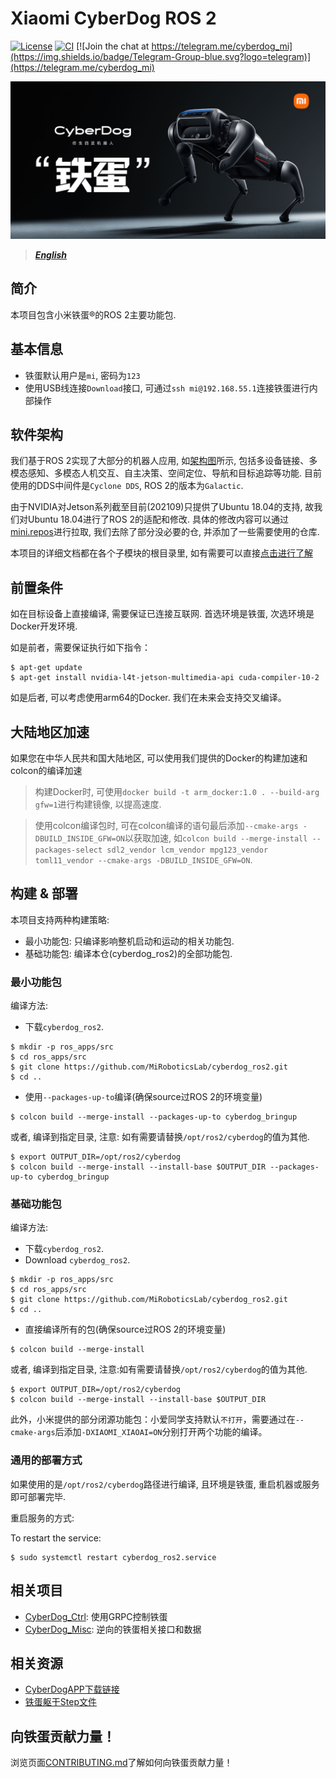 # Xiaomi CyberDog ROS 2

[![License](https://img.shields.io/badge/License-Apache%202.0-orange)](https://choosealicense.com/licenses/apache-2.0/)
[![CI](https://github.com/homalozoa/cyberdog_ros2/actions/workflows/ci_check.yaml/badge.svg)](https://github.com/homalozoa/cyberdog_ros2/actions/workflows/ci_check.yaml)
[![Join the chat at https://telegram.me/cyberdog_mi](https://img.shields.io/badge/Telegram-Group-blue.svg?logo=telegram)](https://telegram.me/cyberdog_mi)

![CyberDogDog](tools/docs/cyberdog_poster.jpg)

> ***[English](README_EN.md)***

## 简介

本项目包含小米铁蛋®的ROS 2主要功能包. 

## 基本信息

- 铁蛋默认用户是`mi`, 密码为`123`
- 使用USB线连接`Download`接口, 可通过`ssh mi@192.168.55.1`连接铁蛋进行内部操作

## 软件架构

我们基于ROS 2实现了大部分的机器人应用, 如[架构图](tools/docs/soft_arch.svg)所示, 包括多设备链接、多模态感知、多模态人机交互、自主决策、空间定位、导航和目标追踪等功能. 目前使用的DDS中间件是`Cyclone DDS`, ROS 2的版本为`Galactic`. 

由于NVIDIA对Jetson系列截至目前(202109)只提供了Ubuntu 18.04的支持, 故我们对Ubuntu 18.04进行了ROS 2的适配和修改. 具体的修改内容可以通过[mini.repos](tools/ros2_fork/mini.repos)进行拉取, 我们去除了部分没必要的仓, 并添加了一些需要使用的仓库. 

本项目的详细文档都在各个子模块的根目录里, 如有需要可以直接[点击进行了解](https://github.com/MiRoboticsLab/cyberdog_ros2/wiki)

## 前置条件

如在目标设备上直接编译, 需要保证已连接互联网. 首选环境是铁蛋, 次选环境是Docker开发环境. 

如是前者，需要保证执行如下指令：

```
$ apt-get update
$ apt-get install nvidia-l4t-jetson-multimedia-api cuda-compiler-10-2
```

如是后者, 可以考虑使用arm64的Docker. 我们在未来会支持交叉编译。

## 大陆地区加速

如果您在中华人民共和国大陆地区, 可以使用我们提供的Docker的构建加速和colcon的编译加速

> 构建Docker时, 可使用`docker build -t arm_docker:1.0 . --build-arg gfw=1`进行构建镜像, 以提高速度.

> 使用colcon编译包时, 可在colcon编译的语句最后添加`--cmake-args -DBUILD_INSIDE_GFW=ON`以获取加速, 如`colcon build --merge-install --packages-select sdl2_vendor lcm_vendor mpg123_vendor toml11_vendor --cmake-args -DBUILD_INSIDE_GFW=ON`.

## 构建 & 部署

本项目支持两种构建策略:

- 最小功能包: 只编译影响整机启动和运动的相关功能包. 
- 基础功能包: 编译本仓(cyberdog_ros2)的全部功能包. 

### 最小功能包

编译方法:

- 下载`cyberdog_ros2`. 

```
$ mkdir -p ros_apps/src
$ cd ros_apps/src
$ git clone https://github.com/MiRoboticsLab/cyberdog_ros2.git
$ cd ..
```

- 使用`--packages-up-to`编译(确保source过ROS 2的环境变量)

```
$ colcon build --merge-install --packages-up-to cyberdog_bringup
```

或者, 编译到指定目录, 注意: 如有需要请替换`/opt/ros2/cyberdog`的值为其他. 

```
$ export OUTPUT_DIR=/opt/ros2/cyberdog
$ colcon build --merge-install --install-base $OUTPUT_DIR --packages-up-to cyberdog_bringup
```

### 基础功能包

编译方法:

- 下载`cyberdog_ros2`. 
- Download `cyberdog_ros2`.

```
$ mkdir -p ros_apps/src
$ cd ros_apps/src
$ git clone https://github.com/MiRoboticsLab/cyberdog_ros2.git
$ cd ..
```

- 直接编译所有的包(确保source过ROS 2的环境变量)

```
$ colcon build --merge-install
```

或者, 编译到指定目录, 注意:如有需要请替换`/opt/ros2/cyberdog`的值为其他. 

```
$ export OUTPUT_DIR=/opt/ros2/cyberdog
$ colcon build --merge-install --install-base $OUTPUT_DIR
```

此外，小米提供的部分闭源功能包：小爱同学支持默认`不打开`，需要通过在`--cmake-args`后添加`-DXIAOMI_XIAOAI=ON`分别打开两个功能的编译。

### 通用的部署方式

如果使用的是`/opt/ros2/cyberdog`路径进行编译, 且环境是铁蛋, 重启机器或服务即可部署完毕. 

重启服务的方式:

To restart the service:

```
$ sudo systemctl restart cyberdog_ros2.service
```

## 相关项目

- [CyberDog_Ctrl](https://github.com/Karlsx/CyberDog_Ctrl): 使用GRPC控制铁蛋
- [CyberDog_Misc](https://github.com/zbwu/cyberdog_misc): 逆向的铁蛋相关接口和数据

## 相关资源

- [CyberDogAPP下载链接](http://cdn.cnbj1.fds.api.mi-img.com/ota-packages/apk/cyberdog_app.apk)
- [铁蛋躯干Step文件](https://cdn.cnbj2m.fds.api.mi-img.com/cyberdog-package/packages/doc_materials/cyber_dog_body.stp)

## 向铁蛋贡献力量！

浏览页面[CONTRIBUTING.md](CONTRIBUTING.md)了解如何向铁蛋贡献力量！
